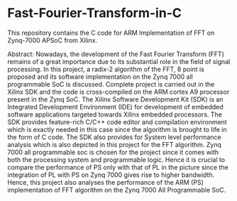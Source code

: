 # Fast-Fourier-Transform-in-C
This repository contains the C code for ARM Implementation of FFT on Zynq-7000 APSoC from Xilinx.

Abstract:
Nowadays, the development of the Fast Fourier Transform (FFT) remains of a great importance due to its substantial role in the field of signal processing. 
In this project, a radix-2 algorithm of the FFT, 8 point is proposed and its software implementation on the Zynq 7000 all programmable SoC is discussed. Complete project is carried out in the Xilinx SDK and the code is cross-compiled on the ARM cortex A9 processor present in the Zynq SoC. The Xilinx Software Development Kit (SDK)
is an Integrated Development Environment (IDE) for development of embedded software applications targeted towards Xilinx embedded processors. The SDK provides
feature-rich C/C++ code editor and compilation environment which is exactly needed in this case since the algorithm is brought to life in the form of C code. The SDK
also provides for System level performance analysis which is also depicted in this project for the FFT algorithm. Zynq 7000 all programmable soc is chosen for the 
project since it comes with both the processing system and programmable logic. Hence it is crucial to compare the performance of PS only with that of PL in the picture since the integration of PL with PS on Zynq 7000 gives rise to higher bandwidth. Hence, this project also analyses the performance of the ARM (PS) implementation of FFT algorithm on the Zynq 7000 All Programmable SoC.
